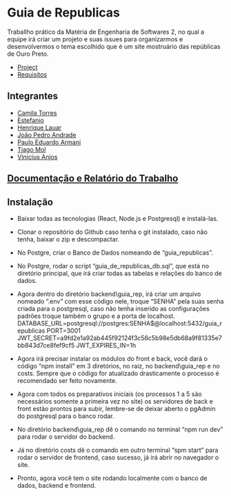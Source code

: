 # Guia de Republicas
Traballho prático da Matéria de Engenharia de Softwares 2, no qual a equipe irá criar um projeto e suas issues para organizarmos e desenvolvermos o tema escolhido que é um site mostruário das repúblicas de  Ouro Preto.
* [Project](https://github.com/users/Vianjus/projects/1)
* [Requisitos](https://github.com/Vianjus/guia-de-republicas/edit/main/docs/requisitos.md)
## Integrantes
* [Camila Torres](https://github.com/Camilatda)
* [Estefanio](https://github.com/estefanio-git)
* [Henrique Lauar](https://github.com/henriquelauar)
* [João Pedro Andrade](https://github.com/Jpcarvalhoxx)
* [Paulo Eduardo Armani](https://github.com/pauloearmani)
* [Tiago Mol](https://github.com/tiagoqwert)
* [Vinicius Anjos](https://github.com/Vianjus)

## [Documentação e Relatório do Trabalho](https://github.com/Vianjus/guia-de-republicas/edit/main/docs/Documentação_Guia_de_Repúblicas.pdf)
  
## Instalação

* Baixar todas as tecnologias (React, Node.js e Postgresql) e instalá-las.
* Clonar o repositório do Github caso tenha o git instalado, caso não tenha, baixar o zip e descompactar.
* No Postgre, criar o Banco de Dados nomeando de “guia_republicas”.
* No Postgre, rodar o script “guia_de_republicas_db.sql”, que está no diretório principal, que irá criar todas as tabelas e   relações do banco de dados.
* Agora dentro do diretório backend\guia_rep, irá criar um arquivo nomeado “.env” com esse código nele, troque “SENHA” pela suas senha criada para o postgresql, caso não tenha inserido as configurações padrões troque também o grupo e a porta de localhost.
  DATABASE_URL=postgresql://postgres:SENHA$@localhost:5432/guia_republicas
  PORT=3001
  JWT_SECRET=a9fd2e1a92ab445f92124f3c56c5b98e5db68a9f81335e7bb843d7ce8fef9cf5
  JWT_EXPIRES_IN=1h
* Agora irá precisar instalar os módulos do front e back, você dará o código “npm install” em 3 diretórios, no raiz, no backend\guia_rep e no costs. Sempre que o código for atualizado drasticamente o processo é recomendado ser feito novamente.
* Agora com todos os preparativos iniciais (os processos 1 a 5 são necessários somente a primeira vez no site) os servidores de back e front estão prontos para subir, lembre-se de deixar aberto o pgAdmin do postgresql para o banco rodar.
* No diretório backend\guia_rep dê o comando no terminal “npm run dev” para rodar o servidor do backend.
* Já no diretório costs dê o comando em outro terminal “spm start” para rodar o servidor de frontend, caso sucesso, já irá abrir no navegador o site.

* Pronto, agora você tem o site rodando localmente com o banco de dados, backend e frontend.
